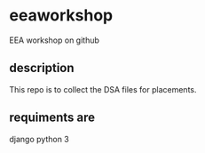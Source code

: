 # eeaworkshop
EEA workshop on github

## description

This repo is to collect the DSA files for placements.
## requiments are
django
python 3